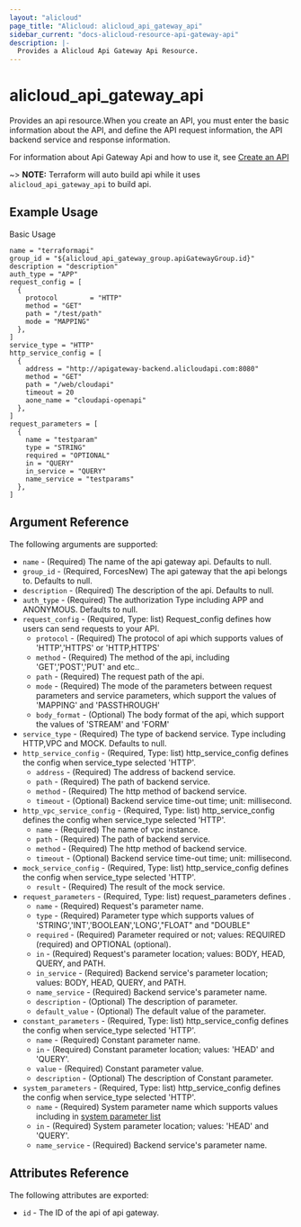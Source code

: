 ```yaml
---
layout: "alicloud"
page_title: "Alicloud: alicloud_api_gateway_api"
sidebar_current: "docs-alicloud-resource-api-gateway-api"
description: |-
  Provides a Alicloud Api Gateway Api Resource.
---
```


# alicloud_api_gateway_api

Provides an api resource.When you create an API, you must enter the basic information about the API, and define the API request information, the API backend service and response information.

For information about Api Gateway Api and how to use it, see [Create an API](https://www.alibabacloud.com/help/doc-detail/29478.htm)

~> **NOTE:** Terraform will auto build api while it uses `alicloud_api_gateway_api` to build api.

## Example Usage

Basic Usage

```
name = "terraformapi"
group_id = "${alicloud_api_gateway_group.apiGatewayGroup.id}"
description = "description"
auth_type = "APP"
request_config = [
  {
    protocol        = "HTTP"
    method = "GET"
    path = "/test/path"
    mode = "MAPPING"
  },
]
service_type = "HTTP"
http_service_config = [
  {
    address = "http://apigateway-backend.alicloudapi.com:8080"
    method = "GET"
    path = "/web/cloudapi"
    timeout = 20
    aone_name = "cloudapi-openapi"
  },
]
request_parameters = [
  {
    name = "testparam"
    type = "STRING"
    required = "OPTIONAL"
    in = "QUERY"
    in_service = "QUERY"
    name_service = "testparams"
  },
]
```
## Argument Reference

The following arguments are supported:

* `name` - (Required) The name of the api gateway api. Defaults to null.
* `group_id` - (Required, ForcesNew) The api gateway that the api belongs to. Defaults to null.
* `description` - (Required) The description of the api. Defaults to null.
* `auth_type` - (Required) The authorization Type including APP and ANONYMOUS. Defaults to null.
* `request_config` - (Required, Type: list) Request_config defines how users can send requests to your API.
    * `protocol` - (Required) The protocol of api which supports values of 'HTTP','HTTPS' or 'HTTP,HTTPS'
    * `method` - (Required) The method of the api, including 'GET','POST','PUT' and etc..
    * `path` - (Required) The request path of the api.
    * `mode` - (Required) The mode of the parameters between request parameters and service parameters, which support the values of 'MAPPING' and 'PASSTHROUGH'
    * `body_format` - (Optional) The body format of the api, which support the values of 'STREAM' and 'FORM'
* `service_type` - (Required) The type of backend service. Type including HTTP,VPC and MOCK. Defaults to null.
* `http_service_config` - (Required, Type: list) http_service_config defines the config when service_type selected 'HTTP'.
    * `address` - (Required) The address of backend service.
    * `path` - (Required) The path of backend service.
    * `method` - (Required) The http method of backend service.
    * `timeout` - (Optional) Backend service time-out time; unit: millisecond.
* `http_vpc_service_config` - (Required, Type: list) http_service_config defines the config when service_type selected 'HTTP'.
    * `name` - (Required) The name of vpc instance.
    * `path` - (Required) The path of backend service.
    * `method` - (Required) The http method of backend service.
    * `timeout` - (Optional) Backend service time-out time; unit: millisecond.
* `mock_service_config` - (Required, Type: list) http_service_config defines the config when service_type selected 'HTTP'.
    * `result` - (Required) The result of the mock service.
* `request_parameters` - (Required, Type: list) request_parameters defines .
    * `name` - (Required) Request's parameter name.
    * `type` - (Required) Parameter type which supports values of 'STRING','INT','BOOLEAN','LONG',"FLOAT" and "DOUBLE"
    * `required` - (Required) Parameter required or not; values: REQUIRED (required) and OPTIONAL (optional).
    * `in` - (Required) Request's parameter location; values: BODY, HEAD, QUERY, and PATH.
    * `in_service` - (Required) Backend service's parameter location; values: BODY, HEAD, QUERY, and PATH.
    * `name_service` - (Required) Backend service's parameter name.
    * `description` - (Optional) The description of parameter.
    * `default_value` - (Optional) The default value of the parameter.
* `constant_parameters` - (Required, Type: list) http_service_config defines the config when service_type selected 'HTTP'.
    * `name` - (Required) Constant parameter name.
    * `in` - (Required) Constant parameter location; values: 'HEAD' and 'QUERY'.
    * `value` - (Required) Constant parameter value.
    * `description` - (Optional) The description of Constant parameter.
* `system_parameters` - (Required, Type: list) http_service_config defines the config when service_type selected 'HTTP'.
    * `name` - (Required) System parameter name which supports values including in [system parameter list](https://www.alibabacloud.com/help/doc-detail/43677.html)
    * `in` - (Required) System parameter location; values: 'HEAD' and 'QUERY'.
    * `name_service` - (Required) Backend service's parameter name.

## Attributes Reference

The following attributes are exported:

* `id` - The ID of the api of api gateway.
